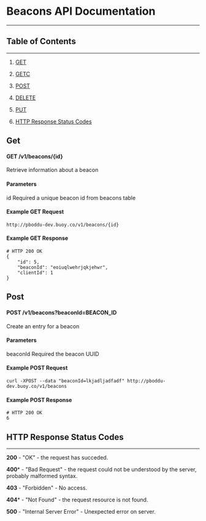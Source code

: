 # Beacons API Documentation
---

## Table of Contents
---

1. [GET](#get)

2. [GETC](#GetCollection)

3. [POST](#post)

4. [DELETE](#Delete)

5. [PUT](#Put)

6. [HTTP Response Status Codes](#response_status_codes)

## <a name="get"></a>Get

#### GET /v1/beacons/{id}

Retrieve information about a beacon

#### Parameters

id Required a unique beacon id from beacons table

#### Example GET Request

````
http://pboddu-dev.buoy.co/v1/beacons/{id}
````

#### Example GET Response

````
# HTTP 200 OK
{
    "id": 5,
    "beaconId": "eoiuqlwehrjqkjehwr",
    "clientId": 1
}
````


## <a name="post"></a>Post

#### POST /v1/beacons?beaconId=BEACON_ID

Create an entry for a beacon

#### Parameters

beaconId Required the beacon UUID

#### Example POST Request

````
curl -XPOST --data "beaconId=lkjadljadfadf" http://pboddu-dev.buoy.co/v1/beacons
````

#### Example POST Response

````
# HTTP 200 OK
6
````

## <a name="response_status_codes"></a>HTTP Response Status Codes
---

**200** - "OK" - the request has succeded.

**400*** - "Bad Request" - the request could not be understood by the server, probably malformed syntax.

**403** - "Forbidden" - No access.

**404*** - "Not Found" - the request resource is not found.

**500** - "Internal Server Error" - Unexpected error on server.



